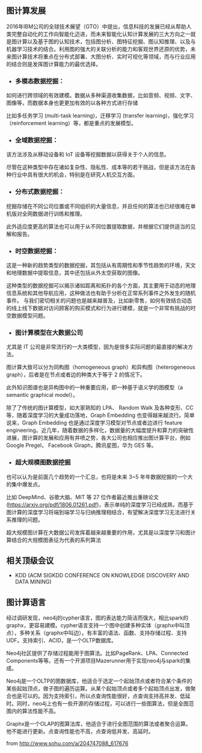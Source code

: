 ## 图计算发展

2016年IBM公司的全球技术展望（GTO）中提出，信息科技的发展已经从帮助人类完整自动化的工作向智能化迈进，而未来智能化认知计算发展的三大方向之一就是图计算以及基于图的认知技术，包括图分析、图特征挖掘、图认知推理、以及与机器学习技术的结合。利用图的强大的关联分析的能力和客观世界还原的优势，未来图计算技术将重点在分布式部署、大图分析、实时可视化等领域，而与行业应用的结合则是发挥图计算能力的最优选择。

- ### 多模态数据挖掘：

如何进行跨领域的有效建模。数据从多种渠道收集数据，比如音频、视频、文字、图像等，而数据本身也更更加有效的以各种方式进行存储

比如多任务学习 (multi-task learning)，迁移学习 (transfer learning)，强化学习（reinforcement learning）等，都是重点的发展模型。

- ### 全域数据挖掘：

该方法涉及从移动设备和 IoT 设备等挖掘数据以获得关于个人的信息。

尽管在这种类型中存在诸如复杂性、隐私性、成本等的若干挑战，但是该方法在各种行业中具有很大的机会，特别是在研究人机交互方面。

- ### 分布式数据挖掘：

挖掘存储在不同公司位置或不同组织的大量信息，并且任何的算法也已经很难在单机版对全网数据进行训练和推理。

此外适应度更高的算法也可以用于从不同位置提取数据，并根据它们提供适当的见解和报告。

- ### 时空数据挖掘：

这是一种新的趋势类型的数据挖掘，其包括从有周期性和季节性趋势的环境，天文和地理数据中提取信息，其中还包括从外太空获取的图像。

这种类型的数据挖掘可以揭示诸如距离和拓扑的各个方面，其主要用于动态的地理信息系统和其他导航应用，这种做法也有助于分析在正常系列事件之外发生的随机事件。
与我们密切相关的问题也是越来越普及，比如新零售，如何有效结合动态的线上线下数据对访问顾客的购买模式和行为进行建模，就是一个非常有挑战的时空数据模型问题。

- ### 图计算模型在大数据公司

尤其是 IT 公司是非常流行的一大类模型，因为是很多实际问题的最直接的解决方法。

图计算大致可以分为同构图（homogeneous graph）和异构图（heterogeneous graph），后者是在节点或者边的种类大于等于 2 的情况下。

此外知识图谱也是异构图中的一种重要应用，即一种基于语义学的图模型（a semantic graphical model）。

除了了传统的图计算模型，如大家熟知的 LPA、 Random Walk 及各种变形、CC 等，随着深度学习的大量成功落地，Graph Embedding 也变得越来越流行。简单说来，Graph Embedding 也是通过深度学习模型对节点或者边进行 feature engineering。近几年，随着数据的多样化，数据量的大幅度提升和算力的突破性进展，图计算的发展和应用有井喷之势，各大公司也相应推出图计算平台，例如 Google Pregel， Facebook Giraph，腾讯星图，华为 GES 等。

- ### 超大规模图数据挖掘

也可以认为是前面几个趋势的一个汇总，也将是未来 3~5 年年数据挖掘的一个大的集中爆发点。

比如 DeepMind、谷歌大脑、MIT 等 27 位作者最近推出重磅论文(https://arxiv.org/pdf/1806.01261.pdf)，表示单纯的深度学习已经成熟，而基于图计算的深度学习将端到端学习与归纳推理相结合，有望解决深度学习无法进行关系推理的问题。

超大规模图计算在大数据公司发挥着越来越重要的作用，尤其是以深度学习和图计算结合的大规模图表征为代表的系列算法

## 相关顶级会议

- KDD (ACM SIGKDD CONFERENCE ON KNOWLEDGE DISCOVERY AND DATA MINING)

## 图计算语言

经过调研发现，neo4j的cypher语言，图的表达能力简洁而强大，相比spark的graphx，更容易建模。cypher语言支持一个图中创建多种实体（graphx中叫顶点），多种关系（graphx中叫边）。有丰富的语法、函数、支持存储过程、支持UDF。支持索引、ACID，是一个OLTP数据库。

Neo4j社区提供了存储过程能用于图算法。比如PageRank、LPA、Connected Components等等。还有一个开源项目Mazerunner用于实现neo4j与spark的集成。

Neo4j是一个OLTP的图数据库，他适合于选定一个起始顶点或者符合某个条件的某些起始顶点，做子图的遍历运算。从某个起始顶点或者多个起始顶点出发，做聚合也是可以的。因为支持索引，所以点查询性能很好，点查询支持高并发、低延时。同时，neo4j上也有一些开源的存储过程，可以进行一些图算法，但是全图范围内的算法性能不高。

Graphx是一个OLAP的图算法库，他适合于进行全图范围的算法或者聚合运算。他不能进行更新。点查询性能也不高，点查询低并发、高延时。

from http://www.sohu.com/a/204747088_617676
